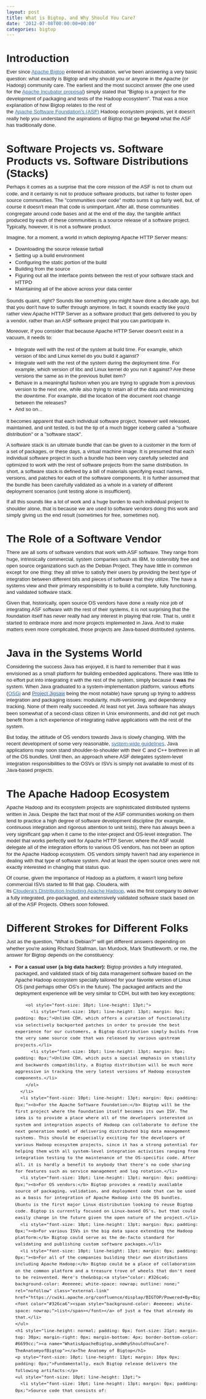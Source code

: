 ```yaml
---
layout: post
title: What is Bigtop, and Why Should You Care?
date: '2012-07-08T00:00:00+00:00'
categories: bigtop
---
```

<div style="line-height: 13pt; font-family: Arial, Helvetica, FreeSans, sans-serif; text-align: left;" class="wiki-content"> 
    <h1 style="line-height: normal; padding: 0px; font-size: 21pt; margin-top: 38px; margin-right: 0px; margin-bottom: 4px; border-bottom-color: #6699cc;">Introduction</h1> 
    <p style="font-size: 10pt; line-height: 13pt; margin: 10px 0px; padding: 0px;">Ever since <span style="white-space: nowrap;" class="nobr"><a style="color: #326ca6; outline: none;" rel="nofollow" class="external-link" href="http://incubator.apache.org/bigtop"><font color="#326ca6"><span>Apache Bigtop</span></font></a> entered an incubation,&nbsp;</span>we've been answering a very basic question: what exactly is Bigtop and why should you or anyone in the Apache (or Hadoop) community care. The earliest and the most succinct answer (the one used for the <span style="white-space: nowrap;" class="nobr"><a style="color: #326ca6; outline: none;" rel="nofollow" class="external-link" href="http://wiki.apache.org/incubator/BigtopProposal">Apache Incubator proposal</a></span>) simply stated that &quot;Bigtop is a project for the development of packaging and tests of the Hadoop ecosystem&quot;. That was a nice explanation of how Bigtop relates to the rest of the&nbsp;<span style="white-space: nowrap;" class="nobr"><a style="color: #326ca6; outline: none;" rel="nofollow" class="external-link" href="http://www.apache.org/">Apache Software Foundation's (ASF)</a></span> Hadoop ecosystem projects, yet it doesn't really help you understand the aspirations of Bigtop that go <b>beyond</b> what the ASF has traditionally done.</p> 
    <h1 style="line-height: normal; padding: 0px; font-size: 21pt; margin-top: 38px; margin-right: 0px; margin-bottom: 4px; border-bottom-color: #6699cc;"><a name="WhatisApacheBigtop,andWhyShouldYouCare?-SoftwareProjectsvs.SoftwareProductsvs.SoftwareDistributions(Stacks)"></a>Software Projects vs. Software Products vs. Software Distributions (Stacks)</h1> 
    <p style="font-size: 10pt; line-height: 13pt; margin: 10px 0px; padding: 0px;">Perhaps it comes as a surprise that the core mission of the ASF is not to churn out code, and it certainly is not to produce software products, but rather to foster open source communities. The &quot;communities over code&quot; motto sums it up fairly well, but, of course it doesn't mean that code is unimportant. After all, those communities congregate around code bases and at the end of the day, the tangible artifact produced by each of these communities is a source release of a software project. Typically, however, it is not a software product.</p> 
    <p style="font-size: 10pt; line-height: 13pt; margin: 10px 0px; padding: 0px;">Imagine, for a moment, a world in which deploying Apache HTTP Server means:</p> 
    <ul style="font-size: 10pt; line-height: 13pt;"> 
      <li style="font-size: 10pt; line-height: 13pt; margin: 0px; padding: 0px;">Downloading the source release tarball</li> 
      <li style="font-size: 10pt; line-height: 13pt; margin: 0px; padding: 0px;">Setting up a build environment</li> 
      <li style="font-size: 10pt; line-height: 13pt; margin: 0px; padding: 0px;">Configuring the static portion of the build</li> 
      <li style="font-size: 10pt; line-height: 13pt; margin: 0px; padding: 0px;">Building from the source</li> 
      <li style="font-size: 10pt; line-height: 13pt; margin: 0px; padding: 0px;">Figuring out all the interface points between the rest of your software stack and HTTPD</li> 
      <li style="font-size: 10pt; line-height: 13pt; margin: 0px; padding: 0px;">Maintaining all of the above across your data center</li> 
    </ul> 
    <p style="font-size: 10pt; line-height: 13pt; margin: 10px 0px; padding: 0px;">Sounds quaint, right? Sounds like something you might have done a decade ago, but that you don't have to suffer through anymore. In fact, it sounds exactly like you'd rather view Apache HTTP Server as a software product that gets delivered to you by a vendor, rather than an ASF software project that you can participate in.</p> 
    <p style="font-size: 10pt; line-height: 13pt; margin: 10px 0px; padding: 0px;">Moreover, if you consider that because Apache HTTP Server doesn't exist in a vacuum, it needs to:</p> 
    <ul style="font-size: 10pt; line-height: 13pt;"> 
      <li style="font-size: 10pt; line-height: 13pt; margin: 0px; padding: 0px;">Integrate well with the rest of the system at build time. For example, which version of libc and Linux kernel do you build it against?</li> 
      <li style="font-size: 10pt; line-height: 13pt; margin: 0px; padding: 0px;">Integrate well with the rest of the system during the deployment time. For example, which version of libc and Linux kernel do you run it against? Are these versions the same as in the previous bullet item?</li> 
      <li style="font-size: 10pt; line-height: 13pt; margin: 0px; padding: 0px;">Behave in a meaningful fashion when you are trying to upgrade from a previous version to the next one, while also trying to retain all of the data and minimizing the downtime. For example, did the location of the document root change between the releases?</li> 
      <li style="font-size: 10pt; line-height: 13pt; margin: 0px; padding: 0px;">And so on...</li> 
    </ul> 
    <p style="font-size: 10pt; line-height: 13pt; margin: 10px 0px; padding: 0px;">It becomes apparent that each individual software project, however well released, maintained, and unit tested, is but the tip of a much bigger iceberg called a &quot;software distribution&quot; or a &quot;software stack&quot;.</p> 
    <p style="font-size: 10pt; line-height: 13pt; margin: 10px 0px; padding: 0px;">A software stack is an ultimate bundle that can be given to a customer in the form of a set of packages, or these days, a virtual machine image. It is presumed that each individual software project in such a bundle has been very carefully selected and optimized to work with the rest of software projects from the same distribution. In short, a software stack is defined by a bill of materials specifying exact names, versions, and patches for each of the software components. It is further assumed that the bundle has been carefully validated as a whole in a variety of different deployment scenarios (unit testing alone is insufficient).</p> 
    <p style="font-size: 10pt; line-height: 13pt; margin: 10px 0px; padding: 0px;">If all this sounds like a lot of work and a huge burden to each individual project to shoulder alone, that is because we are used to software vendors doing this work and simply giving us the end result (sometimes for free, sometimes not).</p> 
    <h1 style="line-height: normal; padding: 0px; font-size: 21pt; margin-top: 38px; margin-right: 0px; margin-bottom: 4px; border-bottom-color: #6699cc;"><a name="WhatisApacheBigtop,andWhyShouldYouCare?-TheRoleofaSoftwareVendor"></a>The Role of a Software Vendor</h1> 
    <p style="font-size: 10pt; line-height: 13pt; margin: 10px 0px; padding: 0px;">There are all sorts of software vendors that work with ASF software. They range from huge, intrinsically commercial, system companies such as IBM, to ostensibly free and open source organizations such as the Debian Project. They have little in common except for one thing: they all strive to satisfy their users by providing the best type of integration between different bits and pieces of software that they utilize. The have a systems view and their primary responsibility is to build a complete, fully functioning, and validated software stack.</p> 
    <p style="font-size: 10pt; line-height: 13pt; margin: 10px 0px; padding: 0px;">Given that, historically, open source OS vendors have done a really nice job of integrating ASF software with the rest of their systems, it is not surprising that the foundation itself has never really had any interest in playing that role. That is, until it started to embrace more and more projects implemented in Java. And to make matters even more complicated, those projects are Java-based distributed systems.</p> 
    <h1 style="line-height: normal; padding: 0px; font-size: 21pt; margin-top: 38px; margin-right: 0px; margin-bottom: 4px; border-bottom-color: #6699cc;"><a name="WhatisApacheBigtop,andWhyShouldYouCare?-JavaintheSystemsWorld"></a>Java in the Systems World</h1> 
    <p style="font-size: 10pt; line-height: 13pt; margin: 10px 0px; padding: 0px;">Considering the success Java has enjoyed, it is hard to remember that it was envisioned as a small platform for building embedded applications. There was little to no effort put into integrating it with the rest of the system, simply because it <b>was</b> the system. When Java graduated to a system-implementation platform, various efforts (<span style="white-space: nowrap;" class="nobr"><a style="color: #326ca6; outline: none;" rel="nofollow" class="external-link" href="http://www.osgi.org/Main/HomePage">OSGi</a></span> and&nbsp;<a title="Project Jigsaw" style="line-height: 13pt; color: #326ca6; background-color: #eeeeee; white-space: nowrap; outline: none;" rel="nofollow" class="external-link" href="http://openjdk.java.net/projects/jigsaw/"><font color="#326ca6"><span style="line-height: 13pt; background-color: #eeeeee; white-space: nowrap;">Project Jigsaw</span></font></a><span style="font-size: 10pt; line-height: 13pt;"> being the most notable) have sprung up trying to address integration and packaging issues: modularity, multi-versioning, and dependency tracking. None of them really succeeded. At least not yet. Java software has always been somewhat of a second-class citizen in Unix environments, and did not get much benefit from a rich experience of integrating native applications with the rest of the system.</span></p> 
    <p style="font-size: 10pt; line-height: 13pt; margin: 10px 0px; padding: 0px;">But today, the attitude of OS vendors towards Java is slowly changing. With the recent development of some very reasonable,&nbsp;<span style="white-space: nowrap;" class="nobr"><a style="color: #326ca6; outline: none;" rel="nofollow" class="external-link" href="https://fedoraproject.org/wiki/Packaging:Java">system-wide guidelines</a></span>, Java applications may soon stand shoulder-to-shoulder with their C and C++ brethren in all of the OS bundles. Until then, an approach where ASF delegates system-level integration responsibilities to the OSVs or ISVs is simply not available to most of its Java-based projects.</p> 
    <h1 style="line-height: normal; padding: 0px; font-size: 21pt; margin-top: 38px; margin-right: 0px; margin-bottom: 4px; border-bottom-color: #6699cc;"><a name="WhatisApacheBigtop,andWhyShouldYouCare?-TheApacheHadoopEcosystem"></a>The Apache Hadoop Ecosystem</h1> 
    <p style="font-size: 10pt; line-height: 13pt; margin: 10px 0px; padding: 0px;">Apache Hadoop and its ecosystem projects are sophisticated distributed systems written in Java. Despite the fact that most of the ASF communities working on them tend to practice a high degree of software development discipline (for example, continuous integration and rigorous attention to unit tests), there has always been a very significant gap when it came to the inter-project and OS-level integration. The model that works perfectly well for Apache HTTP Server, where the ASF would delegate all of the integration efforts to various OS vendors, has not been an option for the Apache Hadoop ecosystem. OS vendors simply haven't had any experience in dealing with that type of software system. And at least the open source ones were not exactly interested in changing that status quo.</p> 
    <p style="font-size: 10pt; line-height: 13pt; margin: 10px 0px; padding: 0px;">Of course, given the importance of Hadoop as a platform, it wasn't long before commercial ISVs started to fill that gap. Cloudera, with its&nbsp;<span style="white-space: nowrap;" class="nobr"><a style="color: #326ca6; outline: none;" rel="nofollow" class="external-link" href="http://www.cloudera.com/hadoop/">Cloudera’s Distribution Including Apache Hadoop</a></span>, was the first company to deliver a fully integrated, pre-packaged, and extensively validated software stack based on all of the ASF Projects. Others soon followed.</p> 
    <h1 style="line-height: normal; padding: 0px; font-size: 21pt; margin-top: 38px; margin-right: 0px; margin-bottom: 4px; border-bottom-color: #6699cc;"><a name="WhatisApacheBigtop,andWhyShouldYouCare?-DifferentStrokesforDifferentFolks"></a>Different Strokes for Different Folks</h1> 
    <p style="font-size: 10pt; line-height: 13pt; margin: 10px 0px; padding: 0px;">Just as the question, &quot;What is Debian?&quot; will get different answers depending on whether you're asking Richard Stallman, Ian Murdock, Mark Shuttleworth, or me, the answer for Bigtop depends on the constituency:</p> 
    <ul style="font-size: 10pt; line-height: 13pt;"> 
      <li style="font-size: 10pt; line-height: 13pt; margin: 0px; padding: 0px;"><b>For a casual user (a big data hacker):</b> Bigtop provides a fully integrated, packaged, and validated stack of big data management software based on the Apache Hadoop ecosystem specially tailored for your favorite version of Linux OS (and perhaps other OS's in the future). The packaged artifacts and the deployment experience will be very similar to CDH, but with two key exceptions:
        
        
        
        
        
        
        
        
        
        
        
        
        
        
        
        
        
        
        <ol style="font-size: 10pt; line-height: 13pt;"> 
          <li style="font-size: 10pt; line-height: 13pt; margin: 0px; padding: 0px;">Unlike CDH, which offers a curation of functionality via selectively backported patches in order to provide the best experience for our customers, a Bigtop distribution simply builds from the very same source code that was released by various upstream projects.</li> 
          <li style="font-size: 10pt; line-height: 13pt; margin: 0px; padding: 0px;">Unlike CDH, which puts a special emphasis on stability and backwards compatibility, a Bigtop distribution will be much more aggressive in tracking the very latest versions of Hadoop ecosystem components.</li> 
        </ol> 
      </li> 
      <li style="font-size: 10pt; line-height: 13pt; margin: 0px; padding: 0px;"><b>For the Apache Software Foundation:</b> Bigtop will be the first project where the foundation itself becomes its own ISV. The idea is to provide a place where all of the developers interested in system and integration aspects of Hadoop can collaborate to define the next generation model of delivering distributed big data management systems. This should be especially exciting for the developers of various Hadoop ecosystem projects, since it has a strong potential for helping them with all system-level integration activities ranging from integration testing to the maintenance of the OS-specific code. After all, it is hardly a benefit to anybody that there's no code sharing for features such as service management and log rotation.</li> 
      <li style="font-size: 10pt; line-height: 13pt; margin: 0px; padding: 0px;"><b>For OS vendors:</b> Bigtop provides a readily available source of packaging, validation, and deployment code that can be used as a basis for integration of Apache Hadoop into the OS bundles. Ubuntu is the first major Linux distribution looking to reuse Bigtop code. Bigtop is currently focused on Linux-based OS's, but that could easily change in the future given the open nature of the project.</li> 
      <li style="font-size: 10pt; line-height: 13pt; margin: 0px; padding: 0px;"><b>For various ISVs in the big data space extending the Hadoop platform:</b> Bigtop could serve as the de-facto standard for validating and publishing custom software packages.</li> 
      <li style="font-size: 10pt; line-height: 13pt; margin: 0px; padding: 0px;"><b>For all of the companies building their own distributions including Apache Hadoop:</b> Bigtop could be a place of collaboration on the common platform and a treasure trove of wheels that don't need to be reinvented. Here's the&nbsp;<a style="color: #326ca6; background-color: #eeeeee; white-space: nowrap; outline: none;" rel="nofollow" class="external-link" href="https://cwiki.apache.org/confluence/display/BIGTOP/Powered+By+Bigtop"><font color="#326ca6"><span style="background-color: #eeeeee; white-space: nowrap;">list</span></font></a> of just a few that already do that.</li> 
    </ul> 
    <h1 style="line-height: normal; padding: 0px; font-size: 21pt; margin-top: 38px; margin-right: 0px; margin-bottom: 4px; border-bottom-color: #6699cc;"><a name="WhatisApacheBigtop,andWhyShouldYouCare?-TheAnatomyofBigtop"></a>The Anatomy of Bigtop</h1> 
    <p style="font-size: 10pt; line-height: 13pt; margin: 10px 0px; padding: 0px;">Fundamentally, each Bigtop release delivers the following artifacts:</p> 
    <ul style="font-size: 10pt; line-height: 13pt;"> 
      <li style="font-size: 10pt; line-height: 13pt; margin: 0px; padding: 0px;">Source code that consists of:
        
        
        
        
        
        
        
        
        
        
        
        
        
        
        
        
        
        
        <ol style="font-size: 10pt; line-height: 13pt;"> 
          <li style="font-size: 10pt; line-height: 13pt; margin: 0px; padding: 0px;"><span style="white-space: nowrap;" class="nobr"><a style="color: #326ca6; outline: none;" rel="nofollow" class="external-link" href="https://github.com/apache/bigtop/tree/master/bigtop-packages/src/">Build and packaging code</a></span> (implemented in make(1), maven, ant, shell and DEB/RPM specs)</li> 
          <li style="font-size: 10pt; line-height: 13pt; margin: 0px; padding: 0px;"><span style="white-space: nowrap;" class="nobr"><a style="color: #326ca6; outline: none;" rel="nofollow" class="external-link" href="https://github.com/apache/bigtop/tree/master/bigtop-deploy/puppet/">Deployment code</a></span> (implemented in Puppet)</li> 
          <li style="font-size: 10pt; line-height: 13pt; margin: 0px; padding: 0px;"><span style="white-space: nowrap;" class="nobr"><a style="color: #326ca6; outline: none;" rel="nofollow" class="external-link" href="https://github.com/apache/bigtop/tree/master/bigtop-deploy/">VM and bundle creation code</a></span> (implemented mostly via <span style="white-space: nowrap;" class="nobr"><a style="color: #326ca6; outline: none;" rel="nofollow" class="external-link" href="http://boxgrinder.org/">BoxGrinder</a></span>)</li> 
          <li style="font-size: 10pt; line-height: 13pt; margin: 0px; padding: 0px;"><span style="white-space: nowrap;" class="nobr"><a style="color: #326ca6; outline: none;" rel="nofollow" class="external-link" href="https://github.com/apache/bigtop/tree/master/bigtop-test-framework/">iTest integration testing framework</a></span> (implemented in Java/Groovy)</li> 
          <li style="font-size: 10pt; line-height: 13pt; margin: 0px; padding: 0px;"><span style="white-space: nowrap;" class="nobr"><a style="color: #326ca6; outline: none;" rel="nofollow" class="external-link" href="https://github.com/apache/bigtop/tree/master/bigtop-tests/test-artifacts/">Integration tests</a></span> for all of the various Hadoop ecosystem components and package artifacts themselves (implemented in Java/Groovy/Maven)</li> 
        </ol> 
      </li> 
      <li style="font-size: 10pt; line-height: 13pt; margin: 0px; padding: 0px;">Packaged distribution of the Hadoop big data management stack for various Linux-based OS's</li> 
      <li style="font-size: 10pt; line-height: 13pt; margin: 0px; padding: 0px;">Maven artifacts for:
        
        
        
        
        
        
        
        
        
        
        
        
        
        
        
        
        
        
        <ol style="font-size: 10pt; line-height: 13pt;"> 
          <li style="font-size: 10pt; line-height: 13pt; margin: 0px; padding: 0px;"><span style="white-space: nowrap;" class="nobr"><a style="color: #326ca6; outline: none;" rel="nofollow" class="external-link" href="http://mvnrepository.com/artifact/org.apache.bigtop.itest/itest-common">iTest common</a></span></li> 
          <li style="font-size: 10pt; line-height: 13pt; margin: 0px; padding: 0px;"><span style="white-space: nowrap;" class="nobr"><a style="color: #326ca6; outline: none;" rel="nofollow" class="external-link" href="http://mvnrepository.com/artifact/org.apache.bigtop.itest">Integration testing of artifacts for all of the projects</a></span></li> 
        </ol> 
      </li> 
    </ul> 
    <p style="font-size: 10pt; line-height: 13pt; margin: 10px 0px; padding: 0px;">There's also a fair amount of infrastructure that the project has to maintain on its own in addition to the usual <span style="white-space: nowrap;" class="nobr"><a style="color: #326ca6; outline: none;" rel="nofollow" class="external-link" href="https://builds.apache.org/job/Bigtop-trunk/">ASF Jenkins builds</a></span>. Since Bigtop must have access to a diverse set of Linux distributions and configurations for builds and testing, we maintain&nbsp;<span style="white-space: nowrap;" class="nobr"><a style="color: #326ca6; outline: none;" rel="nofollow" class="external-link" href="http://bigtop01.cloudera.org:8080/">our own Jenkins server</a></span> in the Amazon's EC2 cloud (graciously sponsored by Cloudera). Our <span style="white-space: nowrap;" class="nobr"><a style="color: #326ca6; outline: none;" rel="nofollow" class="external-link" href="http://bigtop01.cloudera.org:8080/view/Repos/?">continuous integration builds</a></span> on that server make deploying the nightly snapshot of a bleeding edge Bigtop distribution a simple matter of choosing the right repo file (for example,<span style="white-space: nowrap;" class="nobr"><a style="color: #326ca6; outline: none;" rel="nofollow" class="external-link" href="http://bigtop01.cloudera.org:8080/view/Repos/job/Bigtop-trunk-Repository/label=fedora16/lastSuccessfulBuild/artifact/repo/bigtop.repo">Fedora16</a></span>, <span style="white-space: nowrap;" class="nobr"><a style="color: #326ca6; outline: none;" rel="nofollow" class="external-link" href="http://bigtop01.cloudera.org:8080/view/Repos/job/Bigtop-trunk-Repository/label=sles11/lastSuccessfulBuild/artifact/repo/bigtop.repo">SLES</a></span>, <span style="white-space: nowrap;" class="nobr"><a style="color: #326ca6; outline: none;" rel="nofollow" class="external-link" href="http://bigtop01.cloudera.org:8080/view/Repos/job/Bigtop-trunk-Repository/label=lucid/lastSuccessfulBuild/artifact/repo/bigtop.list">Lucid</a></span>, <span style="white-space: nowrap;" class="nobr"><a style="color: #326ca6; outline: none;" rel="nofollow" class="external-link" href="http://bigtop01.cloudera.org:8080/view/Repos/job/Bigtop-trunk-Repository/">and others</a></span>) and following simple instructions&nbsp;<span style="line-height: 13pt; white-space: nowrap;" class="nobr"><a style="color: #326ca6; outline: none;" rel="nofollow" class="external-link" href="https://cwiki.apache.org/confluence/display/BIGTOP/How+to+install+Hadoop+distribution+from+Bigtop+0.4.0+RC1"><font color="#326ca6"><span>a few simple steps</span></font></a></span><span style="font-size: 10pt; line-height: 13pt;">. And the best part is that all of these repos are continuously validated by our </span><span style="font-size: 10pt; line-height: 13pt; white-space: nowrap;" class="nobr"><a style="color: #326ca6; outline: none;" rel="nofollow" class="external-link" href="http://bigtop01.cloudera.org:8080/view/Bigtop-trunk/job/Bigtop-trunk-packagetest/"><font color="#326ca6"><span>package tests</span></font></a> </span><span style="font-size: 10pt; line-height: 13pt;">and&nbsp;</span><a style="line-height: 13pt; color: #326ca6; background-color: #eeeeee; white-space: nowrap; outline: none;" rel="nofollow" class="external-link" href="http://bigtop01.cloudera.org:8080/view/Test/job/DeployCluster/"><font color="#326ca6" style="line-height: 13pt; color: #326ca6; background-color: #eeeeee; white-space: nowrap; outline: none;"><span>deployed using our puppet code</span></font></a><span style="font-size: 10pt; line-height: 13pt;">, making Bigtop constantly eat its own dog food.</span></p> 
    <p style="font-size: 10pt; line-height: 13pt; margin: 10px 0px; padding: 0px;">If all of this sounds interesting to you -- get involved&nbsp;and also make sure you browse through our <span style="white-space: nowrap;" class="nobr"><a style="color: #326ca6; outline: none;" rel="nofollow" class="external-link" href="http://incubator.apache.org/bigtop/mail-lists.html">project website</a></span>. The next release of Bigtop (0.4.0) will be based on the next generation Hadoop (YARN) 2.0, which makes this an exciting time to join the Bigtop project. If you happen to be in San Francisco Bay Area, you can meet Bigtop developers at our <span style="white-space: nowrap;" class="nobr"><a style="color: #326ca6; outline: none;" rel="nofollow" class="external-link" href="http://www.meetup.com/HandsOnProgrammingEvents/events/58719402/">bi-weekly study groups and hackathons</a></span>.</p> 
    <h1 style="line-height: normal; padding: 0px; font-size: 21pt; margin-top: 38px; margin-right: 0px; margin-bottom: 4px; border-bottom-color: #6699cc;"><a name="WhatisApacheBigtop,andWhyShouldYouCare?-PartingThoughts"></a>Parting Thoughts</h1> 
    <p style="font-size: 10pt; line-height: 13pt; margin: 10px 0px; padding: 0px;">Apache Bigtop (incubating) is still a very young project. We have some ambitious goals in mind, but we can't possibly achieve them without your help. We need your feedback and we need your involvement. There's great inspiration in how the Linux community built projects such as Debian and most recently Yocto. The question is not whether it can be done, but rather whether ASF and big data communities care to have a Hadoop-base big data platform governed by the principles of meritocracy and openness.</p> 
    <p style="font-size: 10pt; line-height: 13pt; margin: 10px 0px; padding: 0px;">In fact, there are great parallels between how the Linux Foundation has championed the <span style="white-space: nowrap;" class="nobr"><a style="color: #326ca6; outline: none;" rel="nofollow" class="external-link" href="http://www.linuxfoundation.org/collaborate/labs/yocto">Yocto project</a></span>, and how the Apache Foundation could possibly do the same with Bigtop. At the end of the day, a common platform on which different (sometimes competing!) companies collaborate for the benefit of end users simply makes sense. As Linus would say – this is what world domination is all about.</p> 
  </div>
